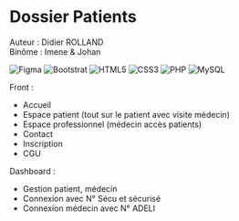 # Dossier Patients
Auteur : Didier ROLLAND <br>
Binôme : Imene & Johan

![Figma](https://img.shields.io/badge/figma-%23F24E1E.svg?style=for-the-badge&logo=figma&logoColor=white) ![Bootstrat](https://img.shields.io/badge/bootstrap-%23563D7C.svg?style=for-the-badge&logo=bootstrap&logoColor=white) ![HTML5](https://img.shields.io/badge/html5-%23E34F26.svg?style=for-the-badge&logo=html5&logoColor=white) ![CSS3](https://img.shields.io/badge/css3-%231572B6.svg?style=for-the-badge&logo=css3&logoColor=white) ![PHP](https://img.shields.io/badge/php-%23777BB4.svg?style=for-the-badge&logo=php&logoColor=white) ![MySQL](https://img.shields.io/badge/mysql-%2300f.svg?style=for-the-badge&logo=mysql&logoColor=white)

Front :
* Accueil
* Espace patient (tout sur le patient avec visite médecin)
* Espace professionnel (médecin accès patients)
* Contact
* Inscription
* CGU

Dashboard :
* Gestion patient, médecin
* Connexion avec N° Sécu et sécurisé
* Connexion médecin avec N° ADELI
